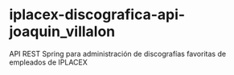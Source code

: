 # iplacex-discografica-api-joaquin_villalon
API REST Spring para administración de discografías favoritas de empleados de IPLACEX
